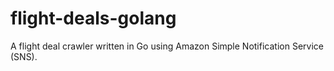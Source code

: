 # flight-deals-golang
A flight deal crawler written in Go using Amazon Simple Notification Service (SNS).

